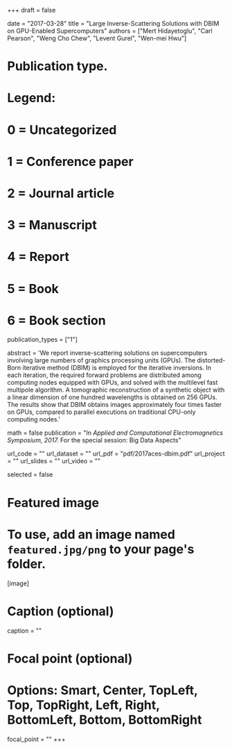 +++
draft = false

date = "2017-03-28"
title = "Large Inverse-Scattering Solutions with DBIM on GPU-Enabled Supercomputers"
authors = ["Mert Hidayetoglu", "Carl Pearson", "Weng Cho Chew", "Levent Gurel", "Wen-mei Hwu"]

# Publication type.
# Legend:
# 0 = Uncategorized
# 1 = Conference paper
# 2 = Journal article
# 3 = Manuscript
# 4 = Report
# 5 = Book
# 6 = Book section
publication_types = ["1"]

abstract = 'We report inverse-scattering solutions on supercomputers involving large numbers of graphics processing units (GPUs). The distorted-Born iterative method (DBIM) is employed for the iterative inversions. In each iteration, the required forward problems are distributed among computing nodes equipped with GPUs, and solved with the multilevel fast multipole algorithm. A tomographic reconstruction of a synthetic object with a linear dimension of one hundred wavelengths is obtained on 256 GPUs. The results show that DBIM obtains images approximately four times faster on GPUs, compared to parallel executions on traditional CPU-only computing nodes.'

math = false
publication = "In *Applied and Computational Electromagnetics Symposium, 2017.* For the special session: Big Data Aspects"

url_code = ""
url_dataset = ""
url_pdf = "pdf/2017aces-dbim.pdf"
url_project = ""
url_slides = ""
url_video = ""

selected = false

# Featured image
# To use, add an image named `featured.jpg/png` to your page's folder. 
[image]
  # Caption (optional)
  caption = ""

  # Focal point (optional)
  # Options: Smart, Center, TopLeft, Top, TopRight, Left, Right, BottomLeft, Bottom, BottomRight
  focal_point = ""
+++